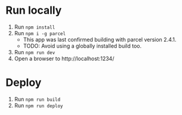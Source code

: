 # Run locally

1. Run `npm install`
1. Run `npm i -g parcel`
    * This app was last confirmed building with parcel version 2.4.1.
    * TODO: Avoid using a globally installed build too.
1. Run `npm run dev`
1. Open a browser to http://localhost:1234/

# Deploy

1. Run `npm run build`
1. Run `npm run deploy`
